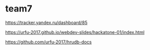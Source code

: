 # team7

https://tracker.yandex.ru/dashboard/85

https://urfu-2017.github.io/webdev-slides/hackatone-01/index.html

https://github.com/urfu-2017/hrudb-docs
